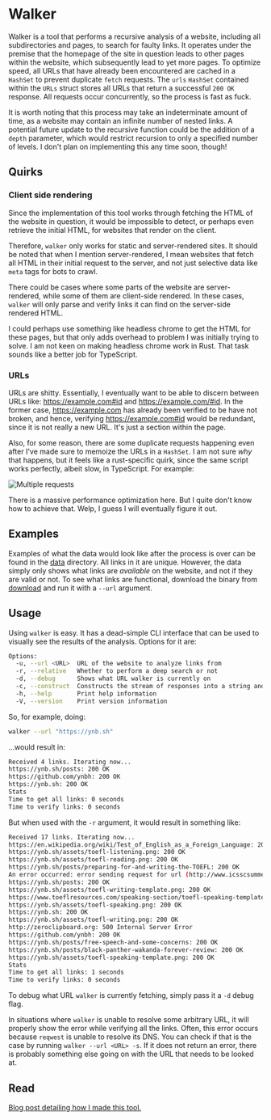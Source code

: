 # Walker

Walker is a tool that performs a recursive analysis of a website, including all subdirectories and pages, to search for faulty links. It operates under the premise that the homepage of the site in question leads to other pages within the website, which subsequently lead to yet more pages. To optimize speed, all URLs that have already been encountered are cached in a `HashSet` to prevent duplicate `fetch` requests. The `urls` `HashSet` contained within the `URLs` struct stores all URLs that return a successful `200 OK` response. All requests occur concurrently, so the process is fast as fuck.

It is worth noting that this process may take an indeterminate amount of time, as a website may contain an infinite number of nested links. A potential future update to the recursive function could be the addition of a `depth` parameter, which would restrict recursion to only a specified number of levels. I don't plan on implementing this any time soon, though!

## Quirks

### Client side rendering

Since the implementation of this tool works through fetching the HTML of the website in question, it would be impossible to detect, or perhaps even retrieve the initial HTML, for websites that render on the client.

Therefore, `walker` only works for static and server-rendered sites. It should be noted that when I mention server-rendered, I mean websites that fetch all HTML in their initial request to the server, and not just selective data like `meta` tags for bots to crawl.

There could be cases where some parts of the website are server-rendered, while some of them are client-side rendered. In these cases, `walker` will only parse and verify links it can find on the server-side rendered HTML.

I could perhaps use something like headless chrome to get the HTML for these pages, but that only adds overhead to problem I was initially trying to solve. I am not keen on making headless chrome work in Rust. That task sounds like a better job for TypeScript.

### URLs

URLs are shitty. Essentially, I eventually want to be able to discern between URLs like: https://example.com#id and https://example.com/#id. In the former case, https://example.com has already been verified to be have not broken, and hence, verifying https://example.com#id would be redundant, since it is not really a new URL. It's just a section within the page.

Also, for some reason, there are some duplicate requests happening even after I've made sure to memoize the URLs in a `HashSet`. I am not sure _why_ that happens, but it feels like a rust-specific quirk, since the same script works perfectly, albeit slow, in TypeScript. For example:

![Multiple requests](https://media.discordapp.net/attachments/841704583364608051/1063072047527366786/image.png)

There is a massive performance optimization here. But I quite don't know how to achieve that. Welp, I guess I will eventually figure it out.

## Examples

Examples of what the data would look like after the process is over can be found in the [data](/data/) directory. All links in it are unique. However, the data simply only shows what links are _available_ on the website, and not if they are valid or not. To see what links are functional, download the binary from [download](/download/) and run it with a `--url` argument.

## Usage

Using `walker` is easy. It has a dead-simple CLI interface that can be used to visually see the results of the analysis. Options for it are:

```bash
Options:
  -u, --url <URL>  URL of the website to analyze links from
  -r, --relative   Whether to perform a deep search or not
  -d, --debug      Shows what URL walker is currently on
  -c, --construct  Constructs the stream of responses into a string and copies it to the clipboard
  -h, --help       Print help information
  -V, --version    Print version information
```

So, for example, doing:

```bash
walker --url "https://ynb.sh"
```

...would result in:

```bash
Received 4 links. Iterating now...
https://ynb.sh/posts: 200 OK
https://github.com/ynbh: 200 OK
https://ynb.sh: 200 OK
Stats
Time to get all links: 0 seconds
Time to verify links: 0 seconds
```

But when used with the `-r` argument, it would result in something like:

```bash
Received 17 links. Iterating now...
https://en.wikipedia.org/wiki/Test_of_English_as_a_Foreign_Language: 200 OK
https://ynb.sh/assets/toefl-listening.png: 200 OK
https://ynb.sh/assets/toefl-reading.png: 200 OK
https://ynb.sh/posts/preparing-for-and-writing-the-TOEFL: 200 OK
An error occurred: error sending request for url (http://www.icsscsummerofcode.com/): error trying to connect: dns error: failed to lookup address information: nodename nor servname provided, or not known
https://ynb.sh/posts: 200 OK
https://ynb.sh/assets/toefl-writing-template.png: 200 OK
https://www.toeflresources.com/speaking-section/toefl-speaking-templates: 200 OK
https://ynb.sh/assets/toefl-speaking.png: 200 OK
https://ynb.sh: 200 OK
https://ynb.sh/assets/toefl-writing.png: 200 OK
http://zeroclipboard.org: 500 Internal Server Error
https://github.com/ynbh: 200 OK
https://ynb.sh/posts/free-speech-and-some-concerns: 200 OK
https://ynb.sh/posts/black-panther-wakanda-forever-review: 200 OK
https://ynb.sh/assets/toefl-speaking-template.png: 200 OK
Stats
Time to get all links: 1 seconds
Time to verify links: 0 seconds
```

To debug what URL `walker` is currently fetching, simply pass it a `-d` debug flag.

In situations where `walker` is unable to resolve some arbitrary URL, it will properly show the error while verifying all the links. Often, this error occurs because `reqwest` is unable to resolve its DNS. You can check if that is the case by running `walker --url <URL> -s`. If it does not return an error, there is probably something else going on with the URL that needs to be looked at.

## Read

[Blog post detailing how I made this tool.](https://ynb.sh/posts/walker)
